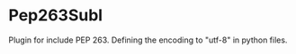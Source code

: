 Pep263Subl
==========

Plugin for include PEP 263. Defining the encoding to "utf-8" in python files.
